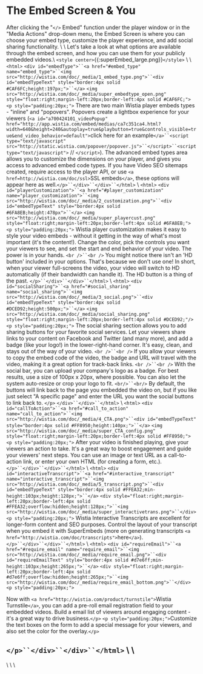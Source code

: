 # The Embed Screen & You

After clicking the "`</>` Embed" function under the player window or in the "Media Actions" drop-down menu, the Embed Screen is where you can choose your embed type, customize the player experience, and add social sharing functionality.
\\
\\
Let's take a look at what options are available through the embed screen, and how you can use them for your publicly embedded videos.\\
`<style center>`{{:superEmbed_large.png}}`</style>`
\\
\\
`<html>`
`<div id="embedType">``<a href="#embed_type" name="embed_type">``<img src="http://wistia.com/doc/_media/1_embed_type.png">``<div id="embedTypeText" style="border:4px solid #CAF6FC;height:197px;">``</a>`
`<img src="http://wistia.com/doc/_media/super_embedtype_open.png" style="float:right;margin-left:20px;border-left:4px solid #CAF6FC;">`
`<p style="padding:20px;">`
There are two main Wistia player embeds types - "inline" and "popovers".  Popovers create a lightbox experience for your viewers (`<a id="a700424101_videoPopup" href="http://app.wistia.com/embed/medias/ca7c351ca4.html?width=640&height=240&autoplay=true&playbutton=true&controls_visible=true&end_video_behavior=default">`click here for an example`</a>``<script type="text/javascript" src="http://static.wistia.com/popover/popover.js">``</script>``<script type="text/javascript">`
//<![CDATA[
Wistia.requireFancyBoxAssets(function() {Wistia.fancyBoxJQuery("#a700424101_videoPopup").fancybox({type: "iframe",width: 640,height: 240});});
//]]>
`</script>`).  The advanced embed types area allows you to customize the dimensions on your player, and gives you access to advanced embed code types.  If you have Video SEO sitemaps created, require access to the player API, or use `<a href=http://wistia.com/doc/ssl>`SSL embeds`</a>`, these options will appear here as well.`</p>``</div>``</div>``</html>`
\\
`<html>`
`<div id="playerCustomization">``<a href="#player_customization" name="player_customization">``<img src="http://wistia.com/doc/_media/2_customization.png">``<div id="embedTypeText" style="border:4px solid #6FA8EB;height:478px">``</a>`
`<img src="http://wistia.com/doc/_media/super_playercust.png" style="float:right;margin-left:20px;border-left:4px solid #6FA8EB;">`
`<p style="padding:20px;">`
Wistia player customization makes it easy to style your video embeds - without it getting in the way of what's most important (it's the content!).  Change the color, pick the controls you want your viewers to see, and set the start and end behavior of your video.  The power is in your hands.
`<br />``<br />`
You might notice there isn't an 'HD button' included in your options.  That's because we don't use one!  In short, when your viewer full-screens the video, your video will switch to HD automatically (if their bandwidth can handle it).  The HD button is a thing of the past. 
`</p>``</div>``</div>``</html>`
\\
`<html>`
`<div id="socialSharing">``<a href="#social_sharing" name="social_sharing">``<img src="http://wistia.com/doc/_media/3_social.png">``<div id="embedTypeText" style="border:4px solid #DCED92;height:500px;">``</a>`
`<img src="http://wistia.com/doc/_media/social_sharing.png" style="float:right;margin-left:20px;border-left:4px solid #DCED92;"/>`
`<p style="padding:20px;">`
The social sharing section allows you to add sharing buttons for your favorite social services.  Let your viewers share links to your content on Facebook and Twitter (and many more), and add a badge (like your logo!) in the lower-right-hand corner.  It's easy, clean, and stays out of the way of your video.
`<br />``<br />`
If you allow your viewers to copy the embed code of the video, the badge and URL will travel with the video, making it a great option for track-back links.
`<br />``<br />`
With the social bar, you can upload your company's logo as a badge.  For best results, use a size of 100px x 20px, where possible.  You can also let the system auto-resize or crop your logo to fit.
`<br/>``<br/>`
By default, the buttons will link back to the page you embedded the video on, but if you like just select "A specific page" and enter the URL you want the social buttons to link back to.
`</p>`
`</div>``</div>``</html>`
\\
`<html>`
`<div id="callToAction">``<a href="#call_to_action" name="call_to_action">``<img src="http://wistia.com/doc/_media/4_CTA.png">``<div id="embedTypeText" style="border:4px solid #FF8950;height:140px;">``</a>`
`<img src="http://wistia.com/doc/_media/super_CTA_config.png" style="float:right;margin-left:20px;border-left:4px solid #FF8950;">`
`<p style="padding:20px;">`
After your video is finished playing, give your viewers an action to take.  It's a great way to boost engagement and guide your viewers' next steps.  You can use an image or text URL as a call-to-action link, or enter your own HTML (for creating a form, etc.).
`</p>``</div>``</div>``</html>`
\\
`<html>`
`<div id="interactiveTranscript">``<a href="#interactive_transcript" name="interactive_transcript">``<img src="http://wistia.com/doc/_media/5_transcript.png">``<div id="embedTypeText" style="border:4px solid #FFEA32;min-height:103px;height:128px;">``</a>`
`<div style="float:right;margin-left:20px;border-left:4px solid #FFEA32;overflow:hidden;height:128px;">``<img src="http://wistia.com/doc/_media/super_interactivetrans.png">``</div>`
`<p style="padding:20px;">`
Wistia Interactive Transcripts are excellent for longer-form content and SEO purposes.  Control the layout of your transcript when you embed it with SuperEmbeds (more on generating transcripts `<a href="http://wistia.com/doc/transcripts">`here`</a>`).
`</p>``</div>``</div>``</html>`
\\
`<html>`
`<div id="requireEmail">``<a href="#require_email" name="require_email">``<img src="http://wistia.com/doc/_media/require_email.png">``<div id="requireEmailText" style="border:4px solid #d7e6ff;min-height:103px;height:265px;">``</a>`
`<div style="float:right;margin-left:20px;border-left:4px solid #d7e6ff;overflow:hidden;height:265px;">``<img src="http://wistia.com/doc/_media/require_email_bottom.png">``</div>`
`<p style="padding:20px;">`

Now with `<a href="http://wistia.com/product/turnstile">`Wistia Turnstile`</a>`, you can add a pre-roll email registration field to your embedded videos.  Build a email list of viewers around engaging content - it's a great way to drive business.`</p>`
`<p style="padding:20px;">`Customize the text boxes on the form to add a special message for your viewers, and also set the color for the overlay.`</p>`

`</p>``</div>``</div>``</html>`
\\
\\
----
\\
\\
\\
